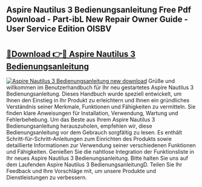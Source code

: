 ## Aspire Nautilus 3 Bedienungsanleitung Free Pdf Download - Part-ibL New Repair Owner Guide - User Service Edition OISBV

# <h2><a href="http://df1hipp.blite.top/?on=Aspire+Nautilus+3+Bedienungsanleitung">🔗Download 👉🔴 Aspire Nautilus 3 Bedienungsanleitung</a></h2>

[![Aspire Nautilus 3 Bedienungsanleitung new download](https://i.imgur.com/lujVjoI.png)](http://df1hipp.blite.top/?on=Aspire+Nautilus+3+Bedienungsanleitung)
Grüße und willkommen im Benutzerhandbuch für Ihr neu gestartetes Aspire Nautilus 3 Bedienungsanleitung. Dieses Handbuch wurde speziell entwickelt, um Ihnen den Einstieg in Ihr Produkt zu erleichtern und Ihnen ein gründliches Verständnis seiner Merkmale, Funktionen und Fähigkeiten zu vermitteln. Sie finden klare Anweisungen für Installation, Verwendung, Wartung und Fehlerbehebung. Um das Beste aus Ihrem Aspire Nautilus 3 Bedienungsanleitung herauszuholen, empfehlen wir, diese Bedienungsanleitung vor dem Gebrauch sorgfältig zu lesen. Es enthält Schritt-für-Schritt-Anleitungen zum Einrichten des Produkts sowie detaillierte Informationen zur Verwendung seiner verschiedenen Funktionen und Fähigkeiten. Genießen Sie die nahtlose Integration der Funktionsliste in Ihr neues Aspire Nautilus 3 Bedienungsanleitung. Bitte halten Sie uns auf dem Laufenden Aspire Nautilus 3 BedienungsanleitungD. Teilen Sie Ihr Feedback und Ihre Vorschläge mit, um unsere Produkte und Dienstleistungen zu verbessern.
